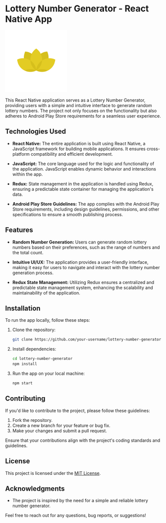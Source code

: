 # Lottery Number Generator - React Native App

<img src="https://raw.githubusercontent.com/Magdyz/LuckyLottery/main/assets/icon.png" width="200" height="200">


This React Native application serves as a Lottery Number Generator, providing users with a simple and intuitive interface to generate random lottery numbers. The project not only focuses on the functionality but also adheres to Android Play Store requirements for a seamless user experience.

## Technologies Used

- **React Native:** The entire application is built using React Native, a JavaScript framework for building mobile applications. It ensures cross-platform compatibility and efficient development.

- **JavaScript:** The core language used for the logic and functionality of the application. JavaScript enables dynamic behavior and interactions within the app.

- **Redux:** State management in the application is handled using Redux, ensuring a predictable state container for managing the application's data.

- **Android Play Store Guidelines:** The app complies with the Android Play Store requirements, including design guidelines, permissions, and other specifications to ensure a smooth publishing process.

## Features

- **Random Number Generation:** Users can generate random lottery numbers based on their preferences, such as the range of numbers and the total count.

- **Intuitive UI/UX:** The application provides a user-friendly interface, making it easy for users to navigate and interact with the lottery number generation process.

- **Redux State Management:** Utilizing Redux ensures a centralized and predictable state management system, enhancing the scalability and maintainability of the application.

## Installation

To run the app locally, follow these steps:

1. Clone the repository:
   ```bash
   git clone https://github.com/your-username/lottery-number-generator.git
   ```

2. Install dependencies:
   ```bash
   cd lottery-number-generator
   npm install
   ```

3. Run the app on your local machine:
   ```bash
   npm start
   ```

## Contributing

If you'd like to contribute to the project, please follow these guidelines:

1. Fork the repository.
2. Create a new branch for your feature or bug fix.
3. Make your changes and submit a pull request.

Ensure that your contributions align with the project's coding standards and guidelines.

## License

This project is licensed under the [MIT License](LICENSE).

## Acknowledgments

- The project is inspired by the need for a simple and reliable lottery number generator.

Feel free to reach out for any questions, bug reports, or suggestions!


